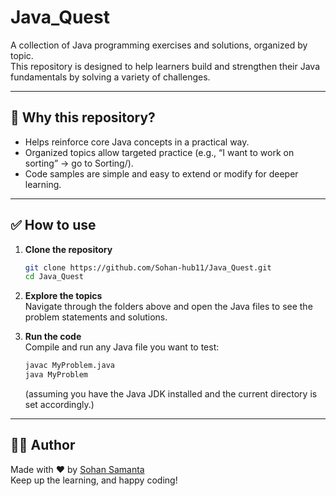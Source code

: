 # Java_Quest
A collection of Java programming exercises and solutions, organized by topic.  
This repository is designed to help learners build and strengthen their Java fundamentals by solving a variety of challenges.

---

## 🌟 Why this repository?
- Helps reinforce core Java concepts in a practical way.
- Organized topics allow targeted practice (e.g., “I want to work on sorting” → go to Sorting/).
- Code samples are simple and easy to extend or modify for deeper learning.
  
---

## ✅ How to use

1. **Clone the repository**  
   ```bash
   git clone https://github.com/Sohan-hub11/Java_Quest.git
   cd Java_Quest
2. **Explore the topics** <br>
   Navigate through the folders above and open the Java files to see the problem statements and solutions.

3. **Run the code** <br>
   Compile and run any Java file you want to test:
    ```bash
    javac MyProblem.java
    java MyProblem
    ```
     (assuming you have the Java JDK installed and the current directory is set accordingly.)

---

## 👨‍💻 Author

Made with ❤️ by [Sohan Samanta](https://github.com/Sohan-hub11) <br>
Keep up the learning, and happy coding!
